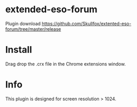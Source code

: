 # extended-eso-forum

Plugin download https://github.com/Skullfox/extented-eso-forum/tree/master/release

# Install
Drag drop the .crx file in the Chrome extensions window.

# Info
This plugin is designed for screen resolution > 1024.
